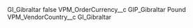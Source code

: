 <?xml version="1.0" encoding="UTF-8"?>
<CustomMetadata xmlns="http://soap.sforce.com/2006/04/metadata" xmlns:xsi="http://www.w3.org/2001/XMLSchema-instance" xmlns:xsd="http://www.w3.org/2001/XMLSchema">
    <label>GI_Gibraltar</label>
    <protected>false</protected>
    <values>
        <field>VPM_OrderCurrency__c</field>
        <value xsi:type="xsd:string">GIP_Gibraltar Pound</value>
    </values>
    <values>
        <field>VPM_VendorCountry__c</field>
        <value xsi:type="xsd:string">GI_Gibraltar</value>
    </values>
</CustomMetadata>
